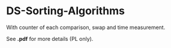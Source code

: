 # DS-Sorting-Algorithms
With counter of each comparison, swap and time measurement. 

See **.pdf** for more details (PL only).
